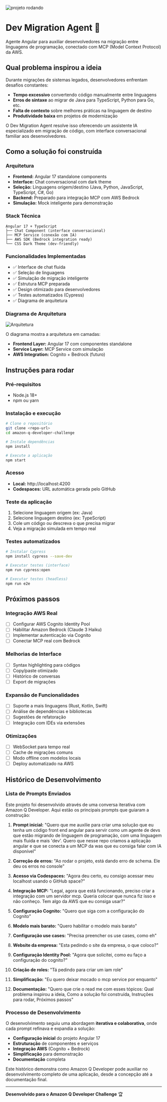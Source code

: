 
![projeto rodando](./IMG_0008.png)

# Dev Migration Agent 🚀

Agente Angular para auxiliar desenvolvedores na migração entre linguagens de programação, conectado com MCP (Model Context Protocol) da AWS.

## Qual problema inspirou a ideia

Durante migrações de sistemas legados, desenvolvedores enfrentam desafios constantes:

- **Tempo excessivo** convertendo código manualmente entre linguagens
- **Erros de sintaxe** ao migrar de Java para TypeScript, Python para Go, etc.
- **Falta de contexto** sobre melhores práticas na linguagem de destino
- **Produtividade baixa** em projetos de modernização

O Dev Migration Agent resolve isso oferecendo um assistente IA especializado em migração de código, com interface conversacional familiar aos desenvolvedores.

## Como a solução foi construída

### Arquitetura
- **Frontend:** Angular 17 standalone components
- **Interface:** Chat conversacional com dark theme
- **Seleção:** Linguagens origem/destino (Java, Python, JavaScript, TypeScript, C#, Go)
- **Backend:** Preparado para integração MCP com AWS Bedrock
- **Simulação:** Mock inteligente para demonstração

### Stack Técnica
```
Angular 17 + TypeScript
├── Chat Component (interface conversacional)
├── MCP Service (conexão com IA)
├── AWS SDK (Bedrock integration ready)
└── CSS Dark Theme (dev-friendly)
```

### Funcionalidades Implementadas
- ✅ Interface de chat fluida
- ✅ Seleção de linguagens
- ✅ Simulação de migração inteligente
- ✅ Estrutura MCP preparada
- ✅ Design otimizado para desenvolvedores
- ✅ Testes automatizados (Cypress)
- ✅ Diagrama de arquitetura

### Diagrama de Arquitetura

![Arquitetura](./architecture-diagram.drawio)

O diagrama mostra a arquitetura em camadas:
- **Frontend Layer:** Angular 17 com componentes standalone
- **Service Layer:** MCP Service com simulação
- **AWS Integration:** Cognito + Bedrock (futuro)

## Instruções para rodar

### Pré-requisitos
- Node.js 18+
- npm ou yarn

### Instalação e execução
```bash
# Clone o repositório
git clone <repo-url>
cd amazon-q-developer-challenge

# Instale dependências
npm install

# Execute a aplicação
npm start
```

### Acesso
- **Local:** http://localhost:4200
- **Codespaces:** URL automática gerada pelo GitHub

### Teste da aplicação
1. Selecione linguagem origem (ex: Java)
2. Selecione linguagem destino (ex: TypeScript)
3. Cole um código ou descreva o que precisa migrar
4. Veja a migração simulada em tempo real

### Testes automatizados
```bash
# Instalar Cypress
npm install cypress --save-dev

# Executar testes (interface)
npm run cypress:open

# Executar testes (headless)
npm run e2e
```

## Próximos passos

### Integração AWS Real
- [ ] Configurar AWS Cognito Identity Pool
- [ ] Habilitar Amazon Bedrock (Claude 3 Haiku)
- [ ] Implementar autenticação via Cognito
- [ ] Conectar MCP real com Bedrock

### Melhorias de Interface
- [ ] Syntax highlighting para códigos
- [ ] Copy/paste otimizado
- [ ] Histórico de conversas
- [ ] Export de migrações

### Expansão de Funcionalidades
- [ ] Suporte a mais linguagens (Rust, Kotlin, Swift)
- [ ] Análise de dependências e bibliotecas
- [ ] Sugestões de refatoração
- [ ] Integração com IDEs via extensões

### Otimizações
- [ ] WebSocket para tempo real
- [ ] Cache de migrações comuns
- [ ] Modo offline com modelos locais
- [ ] Deploy automatizado na AWS

## Histórico de Desenvolvimento

### Lista de Prompts Enviados

Este projeto foi desenvolvido através de uma conversa iterativa com Amazon Q Developer. Aqui estão os principais prompts que guiaram a construção:

1. **Prompt inicial:** "Quero que me auxilie para criar uma solução que eu tenha um código front end angular para servir como um agente de devs que estão migrando de linguagem de programação, com uma linguagem mais fluida e mais 'dev'. Quero que nesse repo criamos a aplicação angular e que se conecta a um MCP da was que eu consiga falar com IA disponível"

2. **Correção de erros:** "Ao rodar o projeto, está dando erro de schema. Ele deu os erros no console"

3. **Acesso via Codespaces:** "Agora deu certo, eu consigo acessar meu localhost usando o GitHub space?"

4. **Integração MCP:** "Legal, agora que está funcionando, preciso criar a integração com um servidor mcp. Queria colocar que nunca fiz isso e não conheço. Tem algo da AWS que eu consiga usar?"

5. **Configuração Cognito:** "Quero que siga com a configuração do Cognito"

6. **Modelo mais barato:** "Quero habilitar o modelo mais barato"

7. **Configuração use cases:** "Precisa preencher os use cases, como eh"

8. **Website da empresa:** "Esta pedindo o site da empresa, o que coloco?"

9. **Configuração Identity Pool:** "Agora que solicitei, como eu faço a configuração do cognito?"

10. **Criação de roles:** "Tá pedindo para criar um iam role"

11. **Simplificação:** "Eu quero deixar mocado o mcp service por enquanto"

12. **Documentação:** "Quero que crie o read me com esses tópicos: Qual problema inspirou a ideia, Como a solução foi construída, Instruções para rodar, Próximos passos"

### Processo de Desenvolvimento

O desenvolvimento seguiu uma abordagem **iterativa e colaborativa**, onde cada prompt refinava e expandia a solução:

- **Configuração inicial** do projeto Angular 17
- **Estruturação** de componentes e serviços
- **Integração AWS** (Cognito + Bedrock)
- **Simplificação** para demonstração
- **Documentação** completa

Este histórico demonstra como Amazon Q Developer pode auxiliar no desenvolvimento completo de uma aplicação, desde a concepção até a documentação final.

---

**Desenvolvido para o Amazon Q Developer Challenge** 🏆